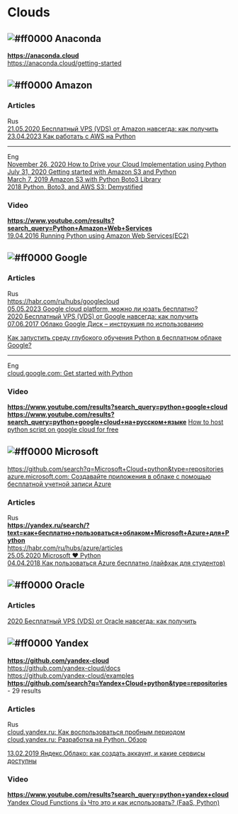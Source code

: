 # Clouds

## ![#ff0000](https://placehold.co/15x15/ff0000/ff0000.png) Anaconda             
**https://anaconda.cloud**      
https://anaconda.cloud/getting-started              


## ![#ff0000](https://placehold.co/15x15/ff0000/ff0000.png) Amazon            
### Articles
Rus       
[21.05.2020 Бесплатный VPS (VDS) от Amazon навсегда: как получить](https://dzen.ru/a/XsTPErZhUybwGqs7)                     
[23.04.2023 Как работать с AWS на Python](https://qaa-engineer.ru/kak-rabotat-s-aws-na-python-2/)              

- - -
Eng       
[November 26, 2020 How to Drive your Cloud Implementation using Python](https://www.activestate.com/blog/how-to-drive-your-cloud-implementation-using-python/)                             
[July 31, 2020 Getting started with Amazon S3 and Python](https://www.sqlshack.com/getting-started-with-amazon-s3-and-python)                 
[March 7, 2019 Amazon S3 with Python Boto3 Library](https://python.gotrained.com/amazon-s3-boto3/)                    
[2018 Python, Boto3, and AWS S3: Demystified](https://realpython.com/python-boto3-aws-s3)                  

### Video   
**https://www.youtube.com/results?search_query=Python+Amazon+Web+Services**                 
[19.04.2016 Running Python using Amazon Web Services(EC2)](https://www.youtube.com/watch?v=M2Wc8JIS-p8)              


## ![#ff0000](https://placehold.co/15x15/ff0000/ff0000.png) Google          
### Articles
Rus       
https://habr.com/ru/hubs/googlecloud                     
[05.05.2023 Google cloud platform, можно ли юзать бесплатно?](https://qaa-engineer.ru/google-cloud-platform-mozhno-li-yuzat-besplatno/)                 
[2020 Бесплатный VPS (VDS) от Google навсегда: как получить](https://seopulses.ru/besplatniy-vps-vds-v-google/)               
[07.06.2017 Облако Google Диск – инструкция по использованию](https://o-zarabotkeonline.ru/oblako-google-disk-instruktsiya-po-ispolzovaniyu/)                
      
[Как запустить среду глубокого обучения Python в бесплатном облаке Google?](https://russianblogs.com/article/571172260/)        
- - -                            
Eng              
[cloud.google.com: Get started with Python](https://cloud.google.com/python/docs/getting-started)         

### Video
**https://www.youtube.com/results?search_query=python+google+cloud**              
**https://www.youtube.com/results?search_query=python+google+cloud+на+русском+языке**
[How to host python script on google cloud for free](https://www.youtube.com/watch?v=lEKp2O7MTfY)           

## ![#ff0000](https://placehold.co/15x15/ff0000/ff0000.png) Microsoft                    
https://github.com/search?q=Microsoft+Cloud+python&type=repositories               
[azure.microsoft.com: Создавайте приложения в облаке с помощью бесплатной учетной записи Azure](https://azure.microsoft.com/ru-ru/free)         

### Articles             
Rus             
**https://yandex.ru/search/?text=как+бесплатно+пользоваться+облаком+Microsoft+Azure+для+Python**                
https://habr.com/ru/hubs/azure/articles                    
[25.05.2020 Microsoft ♥️ Python](https://habr.com/ru/companies/microsoft/articles/508172/)            
[04.04.2018 Как пользоваться Azure бесплатно (лайфхак для студентов)](https://habr.com/ru/companies/microsoft/articles/352786/)        

                 

## ![#ff0000](https://placehold.co/15x15/ff0000/ff0000.png) Oracle                  
### Articles             
[2020 Бесплатный VPS (VDS) от Oracle навсегда: как получить](https://seopulses.ru/besplatniy-vps-vds-v-oracle/)         


## ![#ff0000](https://placehold.co/15x15/ff0000/ff0000.png) Yandex                  
**https://github.com/yandex-cloud**          
https://github.com/yandex-cloud/docs              
https://github.com/yandex-cloud/examples               
**https://github.com/search?q=Yandex+Cloud+python&type=repositories** - 29 results                  
           
### Articles             
Rus                                        
[cloud.yandex.ru: Как воспользоваться пробным периодом](https://cloud.yandex.ru/docs/free-trial/concepts/quickstart)          
[cloud.yandex.ru: Разработка на Python. Обзор](https://cloud.yandex.ru/docs/functions/lang/python/)           
     
[13.02.2019 Яндекс.Облако: как создать аккаунт, и какие сервисы доступны](https://dzen.ru/a/XGKjwHF8vQCushlA)          
                
### Video
**https://www.youtube.com/results?search_query=python+yandex+cloud**              
[Yandex Cloud Functions 👍 Что это и как использовать? (FaaS, Python)](https://www.youtube.com/watch?v=SYwIFlXg-3w)            
